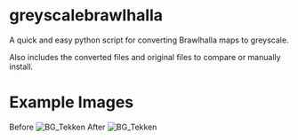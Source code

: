 # greyscalebrawlhalla
A quick and easy python script for converting Brawlhalla maps to greyscale.

Also includes the converted files and original files to compare or manually install. 

# Example Images
Before
![BG_Tekken](https://github.com/user-attachments/assets/2bd0cd06-5514-4f97-bc5d-922a72631b53)
After
![BG_Tekken](https://github.com/user-attachments/assets/907f333b-3684-47d1-bab9-c72c8e2b3e18)
